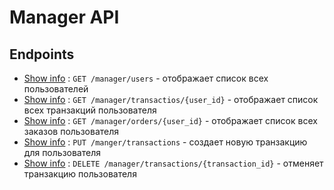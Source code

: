 # Manager API
## Endpoints

* [Show info](endpoints/manager.users.md) : `GET /manager/users` - отображает список всех пользователей
* [Show info](endpoints/manager.transactions.id.md) : `GET /manager/transactios/{user_id}` - отображает список всех транзакций пользователя
* [Show info](endpoints/manager.orders.id.md) : `GET /manager/orders/{user_id}` - отображает список всех заказов пользователя
* [Show info](endpoints/manager.put.transactions.id.md) : `PUT /manger/transactions` - создает новую транзакцию для пользователя
* [Show info](endpoints/manager.delete.transactions.id.md) : `DELETE /manager/transactions/{transaction_id}` - отменяет транзакцию пользователя

